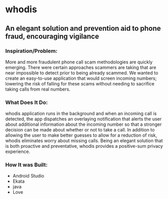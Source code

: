 # whodis
## An elegant solution and prevention aid to phone fraud, encouraging vigilance

### Inspiration/Problem:
More and more fraudulent phone call scam methodologies are quickly emerging. There were certain approaches scammers are taking that are near impossible to detect prior to being already scammed. We wanted to create an easy-to-use application that would screen incoming numbers; lowering the risk of falling for these scams without needing to sacrifice taking calls from real numbers.

### What Does It Do:
whodis application runs in the background and when an incoming call is detected, the app dispatches an overlaying notification that alerts the user about additional information about the incoming number so that a stronger decision can be made about whether or not to take a call.
In addition to allowing the user to make better guesses to allow for a reduction of risk, whodis eliminates worry about missing calls. Being an elegant solution that is both proactive and preventative, whodis provides a positive-sum privacy experience.

### How It was Built:
  - Android Studio
  - Ekata
  - java
  - Love
